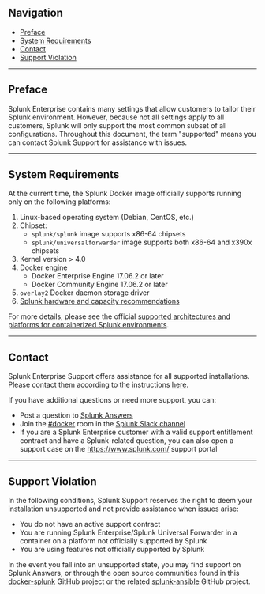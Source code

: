 ## Navigation

* [Preface](#preface)
* [System Requirements](#system-requirements)
* [Contact](#contact)
* [Support Violation](#support-violation)

----

## Preface
Splunk Enterprise contains many settings that allow customers to tailor their Splunk environment. However, because not all settings apply to all customers, Splunk will only support the most common subset of all configurations. Throughout this document, the term "supported" means you can contact Splunk Support for assistance with issues.

----

## System Requirements
At the current time, the Splunk Docker image officially supports running only on the following platforms:
1. Linux-based operating system (Debian, CentOS, etc.)
2. Chipset: 
    * `splunk/splunk` image supports x86-64 chipsets
    * `splunk/universalforwarder` image supports both x86-64 and x390x chipsets
3. Kernel version > 4.0
4. Docker engine
    * Docker Enterprise Engine 17.06.2 or later
    * Docker Community Engine 17.06.2 or later
5. `overlay2` Docker daemon storage driver
6. [Splunk hardware and capacity recommendations](https://docs.splunk.com/Documentation/Splunk/latest/Installation/Systemrequirements)

For more details, please see the official [supported architectures and platforms for containerized Splunk environments](https://docs.splunk.com/Documentation/Splunk/latest/Installation/Systemrequirements#Containerized_computing_platforms). 

----

## Contact
Splunk Enterprise Support offers assistance for all supported installations. Please contact them according to the instructions [here](https://www.splunk.com/en_us/support-and-services.html).

If you have additional questions or need more support, you can:
* Post a question to [Splunk Answers](http://answers.splunk.com)
* Join the [#docker](https://splunk-usergroups.slack.com/messages/C1RH09ERM/) room in the [Splunk Slack channel](http://splunk-usergroups.slack.com)
* If you are a Splunk Enterprise customer with a valid support entitlement contract and have a Splunk-related question, you can also open a support case on the https://www.splunk.com/ support portal

----

## Support Violation
In the following conditions, Splunk Support reserves the right to deem your installation unsupported and not provide assistance when issues arise: 
* You do not have an active support contract
* You are running Splunk Enterprise/Splunk Universal Forwarder in a container on a platform not officially supported by Splunk
* You are using features not officially supported by Splunk

In the event you fall into an unsupported state, you may find support on Splunk Answers, or through the open source communities found in this [docker-splunk](https://github.com/splunk/docker-splunk) GitHub project or the related [splunk-ansible](https://www.github.com/splunk/splunk-ansible) GitHub project.
